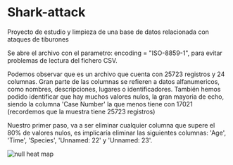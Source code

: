 # Shark-attack
Proyecto de estudio y limpieza de una base de datos relacionada con ataques de tiburones

Se abre el archivo con el parametro: encoding = "ISO-8859-1", para evitar problemas de lectura del fichero CSV.

Podemos observar que es un archivo que cuenta con 25723 registros y 24 columnas. Gran parte de las columnas se refieren a datos alfanumericos, como nombres, descripciones, lugares o identificadores. 
También hemos podido identificar que hay muchos valores nulos, la gran mayoria de echo, siendo la columna 'Case Number' la que menos tiene con 17021 (recordemos que la muestra tiene 25723 registros)



Nuestro primer paso, va a ser eliminar cualquier columna que supere el 80% de valores nulos, es implicaría eliminar las siguientes columnas: 'Age', 'Time', 'Species', 'Unnamed: 22' y 'Unnamed: 23'.

![null heat map](r'C:\Users\USER\Desktop\Proyectos\Shark-attack\docs\nulls_heat_map.png)

